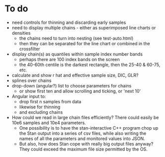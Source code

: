 To do
=====

* need controls for thinning and discarding early samples
* need to display multiple chains - either as superimposed line charts or densities
  * the chains need to turn into nesting (see test-auto.html)
  * then they can be separated for the line chart or combined in the crossfilter
* display chain(s) as quantiles within sample index number bands
  * perhaps there are 100 index bands on the screen
  * the 40-60th centile is the darkest rectangle, then the 25-40 & 60-75, etc.
* calculate and show r hat and effective sample size, DIC, GLR?
* splines over chains
* drop-down (angular?) list to choose parameters for chains
  * or show first ten and allow scrolling and ticking, or 'next 10'
* Angular input to:
  * drop first n samples from data
  * likewise for thinning
  * and excluding chains
* How could we read in large chain files efficiently? There could easily be 10e6 samples and 10e4 parameters.
  * One possibility is to have the stan-interactive C++ program chop up the Stan output into a series of csv files, while also writing the names of all the parameters and monitored values into JSON.
  * But also, how does Stan cope with really big output files anyway? They could exceed the maximum file size permitted by the OS.
